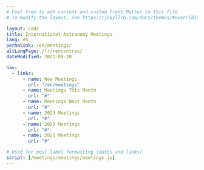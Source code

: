 ```yaml
---
# Feel free to add content and custom Front Matter to this file.
# To modify the layout, see https://jekyllrb.com/docs/themes/#overriding-theme-defaults

layout: cadc
title: International Astronomy Meetings
lang: en
permalink: /en/meetings/
altLangPage: /fr/rencontres/
dateModified: 2021-09-20

nav:
  - links:
      - name: New Meetings
        url: "/en/meetings"
      - name: Meetings This Month
        url: "#"
      - name: Meetings Next Month
        url: "#"
      - name: 2023 Meetings
        url: "#"
      - name: 2022 Meetings
        url: "#"
      - name: 2021 Meetings
        url: "#"

# Used for post label formatting (dates and links)
script: [/meetings/meetings/meetings.js]
---
```


<ul id="meetings_list" class="list-unstyled lst-spcd-2" data-wb-json='{ "url": "/meetings/meetings/two-weeks.json", "mapping": ["/title", "/start", "/end", "/location", "/web"], "queryall": ["summary", ".start", ".end", ".location", ".web"] }'>
	<template>
        <li>
            <details>
                <summary>Title not found</summary>
                <div class="well well-sm">
                    <dl class="dl-horizontal brdr-0">
                        <dt class="date-label">Date</dt>
                        <dd><span class="start date">Start Date not found</span>&nbsp;-&nbsp;<span class="end date">End Date not found</span></dd>
                        <dt class="location-label">Location</dt>
                        <dd class="location">Location not found</dd>
                        <dt class="web-label"></dt>
                        <dd><a target="_blank" rel="external" class="web" href="#">#</a></dd>
                    </dl>
                </div>
            </details>
        </li>
	</template>
</ul>
